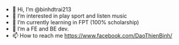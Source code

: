 - 👋 Hi, I’m @binhdtrai213
- 👀 I’m interested in play sport and listen music
- 🌱 I’m currently learning in FPT (100% scholarship)
- 💞️ I’m a FE and BE dev.
- 📫 How to reach me https://www.facebook.com/DaoThienBinh/

<!---
binhdtrai213/binhdtrai213 is a ✨ special ✨ repository because its `README.md` (this file) appears on your GitHub profile.
You can click the Preview link to take a look at your changes.
--->
